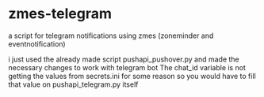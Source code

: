 # zmes-telegram
a script for telegram notifications using zmes (zoneminder and eventnotification)

i just used the already made script pushapi_pushover.py and made the necessary changes to work with telegram bot
The chat_id variable is not getting the values from secrets.ini for some reason so you would have to fill that value on pushapi_telegram.py itself
